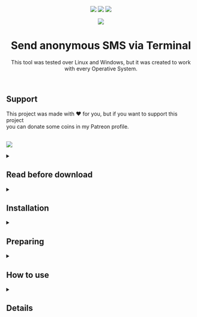 
<p align="center">
<img src="https://camo.githubusercontent.com/460d9e93600497c82515ce338f834a230f570fde783e2cd609b747f2f68c2b5f/68747470733a2f2f696d672e736869656c64732e696f2f62616467652f76657273696f6e2d312e302d6f72616e6765">
  
<img src="https://camo.githubusercontent.com/2bb630e2707a04100cd270fd944d22816241c37b68a5a1629257920c65e17891/68747470733a2f2f696d672e736869656c64732e696f2f62616467652f6c6963656e73652d4d49542d626c7565">

<img src="https://camo.githubusercontent.com/1bab4c20414ff279288207bdf3a4e891389390ed8f7ffe330617182214046795/68747470733a2f2f696d672e736869656c64732e696f2f62616467652f6c616e67756167652d507974686f6e332d79656c6c6f77">

</p>

<p align="center"><img src="https://user-images.githubusercontent.com/104868654/167976018-0f0b60a7-3943-4035-a91a-105c7bb89154.png"></p>

<h1 align="center">Send anonymous SMS via Terminal</h1>
<p align="center">This tool was tested over Linux and Windows, but it was created to work with every Operative System.</p>
<br>
<h2>Support</h2>
<h3">This project was made with ♥ for you, but if you want to support this project<br>you can donate some coins in my Patreon profile.</h3>
<br><br>
<p><a href="https://www.patreon.com/polartech_wh"><img src="https://user-images.githubusercontent.com/104868654/167985820-7f25298b-07d9-4308-a133-13e9f21424ef.png"></a></p>

<details>
<summary><h2>Read before download</h2></summary>
  
I decided to make this script with the paid service because the free SMS is only available in some countries not specified by the provider.
So I decided to do it like this to offer a better experience.

I recommend buying one of the textbelt.com pLANS, there are very affordable and you can send SMS without waiting 24 hours and at any time.

<h3>You have two purchase options:</h3>
  
1. Sign up to buy credits and an api
2. Buy credits and an api without registration. (Recommended)
  
There are packages starting at $3 for 50 SMS that you can use in the US/Canada
or 5 dollars for 30 SMS Worldwide.
  
  <table>
    <tr>
      <th>
<h3>REGIONS AND BASIC PLAN PRICES</h3>
      </th>
    </tr>
    <tr>
      <td>
<table>
   <thead>
      <tr>
         <th>REGION</th>
         <th>QUOTA</th>
         <th>PRICE</th>
      </tr>
   </thead>
   <tbody>
      <tr class="US/CA">
         <td>US/Canada</td>
         <td>50 Texts</td>
         <td>$3 USD</td>
      </tr>
      <tr class="EU">
         <td>Europe</td>
         <td>30 Texts</td>
         <td>$5 USD</td>
      </tr>
      <tr class="ASI/OCE">
         <td>Asia/Oceania</td>
         <td>30 Texts</td>
         <td>$5 USD</td>
      </tr>
       <tr class="ME/AFR">
         <td>MiddleEast/Africa</td>
         <td>25 Texts</td>
         <td>$5 USD</td>
      </tr>
      <tr class="AME">
         <td>Americas</td>
         <td>30 Texts</td>
         <td>$5 USD</td>
      </tr>
         <tr class="WW">
         <td>Worldwide</td>
         <td>30 Texts</td>
         <td>$5 USD</td>
      </tr>
   </tbody>
</table>
              </td>
    </tr>
  </table>
  
  Do you wanna buy any plan?<br>
  https://textbelt.com/purchase/
  
</details>

<details>
<summary><h2>Installation</h2></summary>
  <ul>
    <il>
      <h3>1. Install python3</h3>
      <b>UBUNTU/DEBIAN</b><br>
      <code>sudo apt-get install python3</code><br><br>
      <b>FEDORA</b><br>
      <code>sudo dnf install python3</code><br><br>
      <b>ARCH LINUX (Any Arch based distro. E.g.: Manjaro)</b><br>
      <code>sudo pacman -S python3</code><br><br>
      <b>WINDOWS (winget)</b><br>
      <code> winget install --id Python 3.10</code>
    </il>
    <il>
     <h3>2. Clone this git</h3>
      <code>cd [PATH DIR]</code><br>
      <code>git clone https://github.com/p0l4rT/SMS-Sender.git</code><br>
      <code>cd SMS-Sender</code>
    </il>
    <il>
     <h3>3. Install required modules</h3>
      <code>pip install -r requierements.txt</code> or <code>pip3 install -r requierements.txt</code><br>
    </il>
    <il>
     <h3>4. Set permissions</h3>
      <code>sudo chmod +x *</code><br>
    </il>
    <il>
     <h3>5. Reboot your pc</h3>
    </il>
  </ul>
</details>

<details>
<summary><h2>Preparing</h2></summary>
  <ul>
    <il>
    <h3>1. Set your API KEY in credentials.ini</h3><br>
      <p>If you are on windows you can edit the file with notepad. Save it and ready</p>
      <img src="https://user-images.githubusercontent.com/104868654/168010107-9f96696e-817d-4c95-bd53-466b517f5297.png">
      <br><br>
      <p>If you are on linux you can edit it with any text editor, IDE or using:</p>
      <code>sudo nano credentials.ini</code><br><br>
      <img src="https://user-images.githubusercontent.com/104868654/168011572-6cfd37a7-5bfb-483f-95cc-ebfe9841501b.PNG">
    </il>
  </ul>
</details>

<details>
<summary><h2>How to use</h2></summary>
  <ul>
    <il>
      <h3>1. Set the SMS-Sender path</h3>
      <code>cd [SMS-Sender PATH]</code>
    </il>
    <il>
      <h3>2. Run the script</h3>
      <code>python3 sendsms.py</code> or <code>python sendsms.py</code>
    </il>
    <il>
      <h3>3. Select option 2 and enter the number and message.</h3><br>🟡 The number must be written in international format:<br>
      <b>+[COUNTRY CODE][TARGET NUMBER]</b>
    </il>
    <il>
      <h3>4. Ready!, your message was sent... or maybe no. I don't know.</h3>
    </il>
  </ul>
</details>

<details>
<summary><h2>Details</h2></summary>
  <ul>
    <il>
      <h3>0. Generate an API (Only new users)</h3>
    </il>
    <il>
      If you have never bought an SMS plan, you will need a KEY to be able to buy SMS messages.<br>After generating your API KEY, save it very well for future purchases or at the end of your quota, generate a new API KEY.
    </il>
    <il>
      <h3>1. Buy credits</h3>
    </il>
    <il>
      If you already have your own API KEY or have generated one, you need to top up credits.
    </il>
    <il>
      <h3>2. Send message</h3>
    </il>
    <il>
      You can send SMS. The purpose of this tool.
    </il>
    <il>
      <h3>3. Check yout SMS quota</h3>
    </il>
    <il>
      You can check how many SMS are available in your account.
    </il>
    <il>
      <h3>4. Restart sript</h3>
    </il>
    <il>
      The script automatically restarts loading the necessary configuration.
    </il>
    <il>
      <h3>5. Send SMS for free</h3>
    </il>
    <il>
      😏
    </il>
    <il>
      <h3>99. Exit</h3>
    </il>
    <il>
      The script ends.
    </il>
  </ul>
</details>
